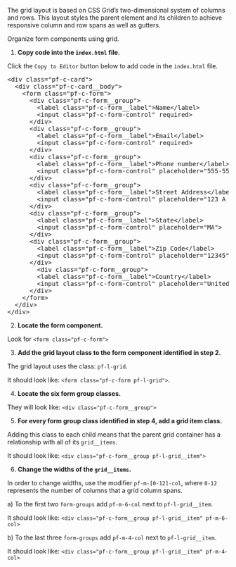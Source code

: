 The grid layout is based on CSS Grid’s two-dimensional system of columns and rows. This layout styles the parent element and its children to achieve responsive column and row spans as well as gutters.

Organize form components using grid.

1) <strong>Copy code into the `index.html` file.</strong>

Click the `Copy to Editor` button below to add code in the `index.html` file.

<pre class="file" data-filename="index.html" data-target="replace">
&lt;div class=&quot;pf-c-card&quot;&gt;
  &lt;div class=&quot;pf-c-card__body&quot;&gt;
    &lt;form class=&quot;pf-c-form&quot;&gt;
      &lt;div class=&quot;pf-c-form__group&quot;&gt;
        &lt;label class=&quot;pf-c-form__label&quot;&gt;Name&lt;/label&gt;
        &lt;input class=&quot;pf-c-form-control&quot; required&gt;
      &lt;/div&gt;
      &lt;div class=&quot;pf-c-form__group&quot;&gt;
        &lt;label class=&quot;pf-c-form__label&quot;&gt;Email&lt;/label&gt;
        &lt;input class=&quot;pf-c-form-control&quot; required&gt;
      &lt;/div&gt;
      &lt;div class=&quot;pf-c-form__group&quot;&gt;
        &lt;label class=&quot;pf-c-form__label&quot;&gt;Phone number&lt;/label&gt;
        &lt;input class=&quot;pf-c-form-control&quot; placeholder=&quot;555-555-5555&quot;&gt;
      &lt;/div&gt;
      &lt;div class=&quot;pf-c-form__group&quot;&gt;
        &lt;label class=&quot;pf-c-form__label&quot;&gt;Street Address&lt;/label&gt;
        &lt;input class=&quot;pf-c-form-control&quot; placeholder=&quot;123 A Street&quot;&gt;
      &lt;/div&gt;
      &lt;div class=&quot;pf-c-form__group&quot;&gt;
        &lt;label class=&quot;pf-c-form__label&quot;&gt;State&lt;/label&gt;
        &lt;input class=&quot;pf-c-form-control&quot; placeholder=&quot;MA&quot;&gt;
      &lt;/div&gt;
      &lt;div class=&quot;pf-c-form__group&quot;&gt;
        &lt;label class=&quot;pf-c-form__label&quot;&gt;Zip Code&lt;/label&gt;
        &lt;input class=&quot;pf-c-form-control&quot; placeholder=&quot;12345&quot;&gt;
      &lt;/div&gt;
        &lt;div class=&quot;pf-c-form__group&quot;&gt;
        &lt;label class=&quot;pf-c-form__label&quot;&gt;Country&lt;/label&gt;
        &lt;input class=&quot;pf-c-form-control&quot; placeholder=&quot;United States&quot;&gt;
      &lt;/div&gt;
    &lt;/form&gt;
  &lt;/div&gt;
&lt;/div&gt;
</pre>

2) <strong>Locate the form component.</strong>

Look for `<form class="pf-c-form">`

3) <strong>Add the grid layout class to the form component identified in step 2.</strong>

The grid layout uses the class: `pf-l-grid`.

It should look like:
`<form class="pf-c-form pf-l-grid">`.

4) <strong>Locate the six form group classes.</strong>

They will look like:
`<div class="pf-c-form__group">`

5) <strong>For every form group class identified in step 4, add a grid item class.</strong>

Adding this class to each child means that the parent grid container has a relationship with all of its `grid__items`.

It should look like:
`<div class="pf-c-form__group pf-l-grid__item">`

6) <strong>Change the widths of the `grid__items`.</strong>

In order to change widths, use the modifier `pf-m-[0-12]-col`, where `0-12` represents the number of columns that a grid column spans.

a) To the first two `form-groups` add `pf-m-6-col` next to `pf-l-grid__item`.

It should look like:
`<div class="pf-c-form__group pf-l-grid__item" pf-m-6-col>`

b) To the last three `form-groups` add `pf-m-4-col` next to `pf-l-grid__item`.

It should look like:
`<div class="pf-c-form__group pf-l-grid__item" pf-m-4-col>`
